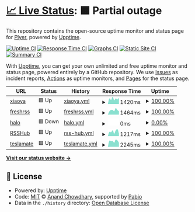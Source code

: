# [📈 Live Status](https://Plyer.github.io/upptime): <!--live status--> **🟧 Partial outage**

This repository contains the open-source uptime monitor and status page for [Plyer](https://Plyer.github.io/upptime), powered by [Upptime](https://github.com/upptime/upptime).

[![Uptime CI](https://github.com/Plyer/upptime/workflows/Uptime%20CI/badge.svg)](https://github.com/Plyer/upptime/actions?query=workflow%3A%22Uptime+CI%22)
[![Response Time CI](https://github.com/Plyer/upptime/workflows/Response%20Time%20CI/badge.svg)](https://github.com/Plyer/upptime/actions?query=workflow%3A%22Response+Time+CI%22)
[![Graphs CI](https://github.com/Plyer/upptime/workflows/Graphs%20CI/badge.svg)](https://github.com/Plyer/upptime/actions?query=workflow%3A%22Graphs+CI%22)
[![Static Site CI](https://github.com/Plyer/upptime/workflows/Static%20Site%20CI/badge.svg)](https://github.com/Plyer/upptime/actions?query=workflow%3A%22Static+Site+CI%22)
[![Summary CI](https://github.com/Plyer/upptime/workflows/Summary%20CI/badge.svg)](https://github.com/Plyer/upptime/actions?query=workflow%3A%22Summary+CI%22)

With [Upptime](https://upptime.js.org), you can get your own unlimited and free uptime monitor and status page, powered entirely by a GitHub repository. We use [Issues](https://github.com/Plyer/upptime/issues) as incident reports, [Actions](https://github.com/Plyer/upptime/actions) as uptime monitors, and [Pages](https://Plyer.github.io/upptime) for the status page.

<!--start: status pages-->
<!-- This summary is generated by Upptime (https://github.com/upptime/upptime) -->
<!-- Do not edit this manually, your changes will be overwritten -->
<!-- prettier-ignore -->
| URL | Status | History | Response Time | Uptime |
| --- | ------ | ------- | ------------- | ------ |
| <img alt="" src="https://icons.duckduckgo.com/ip3/xiaoya.flyago.cn.ico" height="13"> [xiaoya](https://xiaoya.flyago.cn) | 🟩 Up | [xiaoya.yml](https://github.com/Plyer/upptime/commits/HEAD/history/xiaoya.yml) | <details><summary><img alt="Response time graph" src="./graphs/xiaoya/response-time-week.png" height="20"> 1420ms</summary><br><a href="https://Plyer.github.io/upptime/history/xiaoya"><img alt="Response time 1603" src="https://img.shields.io/endpoint?url=https%3A%2F%2Fraw.githubusercontent.com%2FPlyer%2Fupptime%2FHEAD%2Fapi%2Fxiaoya%2Fresponse-time.json"></a><br><a href="https://Plyer.github.io/upptime/history/xiaoya"><img alt="24-hour response time 1681" src="https://img.shields.io/endpoint?url=https%3A%2F%2Fraw.githubusercontent.com%2FPlyer%2Fupptime%2FHEAD%2Fapi%2Fxiaoya%2Fresponse-time-day.json"></a><br><a href="https://Plyer.github.io/upptime/history/xiaoya"><img alt="7-day response time 1420" src="https://img.shields.io/endpoint?url=https%3A%2F%2Fraw.githubusercontent.com%2FPlyer%2Fupptime%2FHEAD%2Fapi%2Fxiaoya%2Fresponse-time-week.json"></a><br><a href="https://Plyer.github.io/upptime/history/xiaoya"><img alt="30-day response time 1572" src="https://img.shields.io/endpoint?url=https%3A%2F%2Fraw.githubusercontent.com%2FPlyer%2Fupptime%2FHEAD%2Fapi%2Fxiaoya%2Fresponse-time-month.json"></a><br><a href="https://Plyer.github.io/upptime/history/xiaoya"><img alt="1-year response time 1603" src="https://img.shields.io/endpoint?url=https%3A%2F%2Fraw.githubusercontent.com%2FPlyer%2Fupptime%2FHEAD%2Fapi%2Fxiaoya%2Fresponse-time-year.json"></a></details> | <details><summary><a href="https://Plyer.github.io/upptime/history/xiaoya">100.00%</a></summary><a href="https://Plyer.github.io/upptime/history/xiaoya"><img alt="All-time uptime 99.78%" src="https://img.shields.io/endpoint?url=https%3A%2F%2Fraw.githubusercontent.com%2FPlyer%2Fupptime%2FHEAD%2Fapi%2Fxiaoya%2Fuptime.json"></a><br><a href="https://Plyer.github.io/upptime/history/xiaoya"><img alt="24-hour uptime 100.00%" src="https://img.shields.io/endpoint?url=https%3A%2F%2Fraw.githubusercontent.com%2FPlyer%2Fupptime%2FHEAD%2Fapi%2Fxiaoya%2Fuptime-day.json"></a><br><a href="https://Plyer.github.io/upptime/history/xiaoya"><img alt="7-day uptime 100.00%" src="https://img.shields.io/endpoint?url=https%3A%2F%2Fraw.githubusercontent.com%2FPlyer%2Fupptime%2FHEAD%2Fapi%2Fxiaoya%2Fuptime-week.json"></a><br><a href="https://Plyer.github.io/upptime/history/xiaoya"><img alt="30-day uptime 100.00%" src="https://img.shields.io/endpoint?url=https%3A%2F%2Fraw.githubusercontent.com%2FPlyer%2Fupptime%2FHEAD%2Fapi%2Fxiaoya%2Fuptime-month.json"></a><br><a href="https://Plyer.github.io/upptime/history/xiaoya"><img alt="1-year uptime 99.78%" src="https://img.shields.io/endpoint?url=https%3A%2F%2Fraw.githubusercontent.com%2FPlyer%2Fupptime%2FHEAD%2Fapi%2Fxiaoya%2Fuptime-year.json"></a></details>
| <img alt="" src="https://icons.duckduckgo.com/ip3/freshrss.flyago.cn.ico" height="13"> [freshrss](https://freshrss.flyago.cn) | 🟩 Up | [freshrss.yml](https://github.com/Plyer/upptime/commits/HEAD/history/freshrss.yml) | <details><summary><img alt="Response time graph" src="./graphs/freshrss/response-time-week.png" height="20"> 1464ms</summary><br><a href="https://Plyer.github.io/upptime/history/freshrss"><img alt="Response time 1683" src="https://img.shields.io/endpoint?url=https%3A%2F%2Fraw.githubusercontent.com%2FPlyer%2Fupptime%2FHEAD%2Fapi%2Ffreshrss%2Fresponse-time.json"></a><br><a href="https://Plyer.github.io/upptime/history/freshrss"><img alt="24-hour response time 1157" src="https://img.shields.io/endpoint?url=https%3A%2F%2Fraw.githubusercontent.com%2FPlyer%2Fupptime%2FHEAD%2Fapi%2Ffreshrss%2Fresponse-time-day.json"></a><br><a href="https://Plyer.github.io/upptime/history/freshrss"><img alt="7-day response time 1464" src="https://img.shields.io/endpoint?url=https%3A%2F%2Fraw.githubusercontent.com%2FPlyer%2Fupptime%2FHEAD%2Fapi%2Ffreshrss%2Fresponse-time-week.json"></a><br><a href="https://Plyer.github.io/upptime/history/freshrss"><img alt="30-day response time 1596" src="https://img.shields.io/endpoint?url=https%3A%2F%2Fraw.githubusercontent.com%2FPlyer%2Fupptime%2FHEAD%2Fapi%2Ffreshrss%2Fresponse-time-month.json"></a><br><a href="https://Plyer.github.io/upptime/history/freshrss"><img alt="1-year response time 1683" src="https://img.shields.io/endpoint?url=https%3A%2F%2Fraw.githubusercontent.com%2FPlyer%2Fupptime%2FHEAD%2Fapi%2Ffreshrss%2Fresponse-time-year.json"></a></details> | <details><summary><a href="https://Plyer.github.io/upptime/history/freshrss">100.00%</a></summary><a href="https://Plyer.github.io/upptime/history/freshrss"><img alt="All-time uptime 99.74%" src="https://img.shields.io/endpoint?url=https%3A%2F%2Fraw.githubusercontent.com%2FPlyer%2Fupptime%2FHEAD%2Fapi%2Ffreshrss%2Fuptime.json"></a><br><a href="https://Plyer.github.io/upptime/history/freshrss"><img alt="24-hour uptime 100.00%" src="https://img.shields.io/endpoint?url=https%3A%2F%2Fraw.githubusercontent.com%2FPlyer%2Fupptime%2FHEAD%2Fapi%2Ffreshrss%2Fuptime-day.json"></a><br><a href="https://Plyer.github.io/upptime/history/freshrss"><img alt="7-day uptime 100.00%" src="https://img.shields.io/endpoint?url=https%3A%2F%2Fraw.githubusercontent.com%2FPlyer%2Fupptime%2FHEAD%2Fapi%2Ffreshrss%2Fuptime-week.json"></a><br><a href="https://Plyer.github.io/upptime/history/freshrss"><img alt="30-day uptime 100.00%" src="https://img.shields.io/endpoint?url=https%3A%2F%2Fraw.githubusercontent.com%2FPlyer%2Fupptime%2FHEAD%2Fapi%2Ffreshrss%2Fuptime-month.json"></a><br><a href="https://Plyer.github.io/upptime/history/freshrss"><img alt="1-year uptime 99.74%" src="https://img.shields.io/endpoint?url=https%3A%2F%2Fraw.githubusercontent.com%2FPlyer%2Fupptime%2FHEAD%2Fapi%2Ffreshrss%2Fuptime-year.json"></a></details>
| <img alt="" src="https://icons.duckduckgo.com/ip3/blog.flyago.cn.ico" height="13"> [halo](https://blog.flyago.cn) | 🟥 Down | [halo.yml](https://github.com/Plyer/upptime/commits/HEAD/history/halo.yml) | <details><summary><img alt="Response time graph" src="./graphs/halo/response-time-week.png" height="20"> 0ms</summary><br><a href="https://Plyer.github.io/upptime/history/halo"><img alt="Response time 1968" src="https://img.shields.io/endpoint?url=https%3A%2F%2Fraw.githubusercontent.com%2FPlyer%2Fupptime%2FHEAD%2Fapi%2Fhalo%2Fresponse-time.json"></a><br><a href="https://Plyer.github.io/upptime/history/halo"><img alt="24-hour response time 0" src="https://img.shields.io/endpoint?url=https%3A%2F%2Fraw.githubusercontent.com%2FPlyer%2Fupptime%2FHEAD%2Fapi%2Fhalo%2Fresponse-time-day.json"></a><br><a href="https://Plyer.github.io/upptime/history/halo"><img alt="7-day response time 0" src="https://img.shields.io/endpoint?url=https%3A%2F%2Fraw.githubusercontent.com%2FPlyer%2Fupptime%2FHEAD%2Fapi%2Fhalo%2Fresponse-time-week.json"></a><br><a href="https://Plyer.github.io/upptime/history/halo"><img alt="30-day response time 0" src="https://img.shields.io/endpoint?url=https%3A%2F%2Fraw.githubusercontent.com%2FPlyer%2Fupptime%2FHEAD%2Fapi%2Fhalo%2Fresponse-time-month.json"></a><br><a href="https://Plyer.github.io/upptime/history/halo"><img alt="1-year response time 1968" src="https://img.shields.io/endpoint?url=https%3A%2F%2Fraw.githubusercontent.com%2FPlyer%2Fupptime%2FHEAD%2Fapi%2Fhalo%2Fresponse-time-year.json"></a></details> | <details><summary><a href="https://Plyer.github.io/upptime/history/halo">0.00%</a></summary><a href="https://Plyer.github.io/upptime/history/halo"><img alt="All-time uptime 39.73%" src="https://img.shields.io/endpoint?url=https%3A%2F%2Fraw.githubusercontent.com%2FPlyer%2Fupptime%2FHEAD%2Fapi%2Fhalo%2Fuptime.json"></a><br><a href="https://Plyer.github.io/upptime/history/halo"><img alt="24-hour uptime 0.00%" src="https://img.shields.io/endpoint?url=https%3A%2F%2Fraw.githubusercontent.com%2FPlyer%2Fupptime%2FHEAD%2Fapi%2Fhalo%2Fuptime-day.json"></a><br><a href="https://Plyer.github.io/upptime/history/halo"><img alt="7-day uptime 0.00%" src="https://img.shields.io/endpoint?url=https%3A%2F%2Fraw.githubusercontent.com%2FPlyer%2Fupptime%2FHEAD%2Fapi%2Fhalo%2Fuptime-week.json"></a><br><a href="https://Plyer.github.io/upptime/history/halo"><img alt="30-day uptime 0.00%" src="https://img.shields.io/endpoint?url=https%3A%2F%2Fraw.githubusercontent.com%2FPlyer%2Fupptime%2FHEAD%2Fapi%2Fhalo%2Fuptime-month.json"></a><br><a href="https://Plyer.github.io/upptime/history/halo"><img alt="1-year uptime 39.73%" src="https://img.shields.io/endpoint?url=https%3A%2F%2Fraw.githubusercontent.com%2FPlyer%2Fupptime%2FHEAD%2Fapi%2Fhalo%2Fuptime-year.json"></a></details>
| <img alt="" src="https://icons.duckduckgo.com/ip3/rsshub.flyago.cn.ico" height="13"> [RSSHub](https://rsshub.flyago.cn) | 🟩 Up | [rss-hub.yml](https://github.com/Plyer/upptime/commits/HEAD/history/rss-hub.yml) | <details><summary><img alt="Response time graph" src="./graphs/rss-hub/response-time-week.png" height="20"> 1217ms</summary><br><a href="https://Plyer.github.io/upptime/history/rss-hub"><img alt="Response time 1426" src="https://img.shields.io/endpoint?url=https%3A%2F%2Fraw.githubusercontent.com%2FPlyer%2Fupptime%2FHEAD%2Fapi%2Frss-hub%2Fresponse-time.json"></a><br><a href="https://Plyer.github.io/upptime/history/rss-hub"><img alt="24-hour response time 684" src="https://img.shields.io/endpoint?url=https%3A%2F%2Fraw.githubusercontent.com%2FPlyer%2Fupptime%2FHEAD%2Fapi%2Frss-hub%2Fresponse-time-day.json"></a><br><a href="https://Plyer.github.io/upptime/history/rss-hub"><img alt="7-day response time 1217" src="https://img.shields.io/endpoint?url=https%3A%2F%2Fraw.githubusercontent.com%2FPlyer%2Fupptime%2FHEAD%2Fapi%2Frss-hub%2Fresponse-time-week.json"></a><br><a href="https://Plyer.github.io/upptime/history/rss-hub"><img alt="30-day response time 1251" src="https://img.shields.io/endpoint?url=https%3A%2F%2Fraw.githubusercontent.com%2FPlyer%2Fupptime%2FHEAD%2Fapi%2Frss-hub%2Fresponse-time-month.json"></a><br><a href="https://Plyer.github.io/upptime/history/rss-hub"><img alt="1-year response time 1426" src="https://img.shields.io/endpoint?url=https%3A%2F%2Fraw.githubusercontent.com%2FPlyer%2Fupptime%2FHEAD%2Fapi%2Frss-hub%2Fresponse-time-year.json"></a></details> | <details><summary><a href="https://Plyer.github.io/upptime/history/rss-hub">100.00%</a></summary><a href="https://Plyer.github.io/upptime/history/rss-hub"><img alt="All-time uptime 99.78%" src="https://img.shields.io/endpoint?url=https%3A%2F%2Fraw.githubusercontent.com%2FPlyer%2Fupptime%2FHEAD%2Fapi%2Frss-hub%2Fuptime.json"></a><br><a href="https://Plyer.github.io/upptime/history/rss-hub"><img alt="24-hour uptime 100.00%" src="https://img.shields.io/endpoint?url=https%3A%2F%2Fraw.githubusercontent.com%2FPlyer%2Fupptime%2FHEAD%2Fapi%2Frss-hub%2Fuptime-day.json"></a><br><a href="https://Plyer.github.io/upptime/history/rss-hub"><img alt="7-day uptime 100.00%" src="https://img.shields.io/endpoint?url=https%3A%2F%2Fraw.githubusercontent.com%2FPlyer%2Fupptime%2FHEAD%2Fapi%2Frss-hub%2Fuptime-week.json"></a><br><a href="https://Plyer.github.io/upptime/history/rss-hub"><img alt="30-day uptime 100.00%" src="https://img.shields.io/endpoint?url=https%3A%2F%2Fraw.githubusercontent.com%2FPlyer%2Fupptime%2FHEAD%2Fapi%2Frss-hub%2Fuptime-month.json"></a><br><a href="https://Plyer.github.io/upptime/history/rss-hub"><img alt="1-year uptime 99.78%" src="https://img.shields.io/endpoint?url=https%3A%2F%2Fraw.githubusercontent.com%2FPlyer%2Fupptime%2FHEAD%2Fapi%2Frss-hub%2Fuptime-year.json"></a></details>
| <img alt="" src="https://icons.duckduckgo.com/ip3/flyago.cn.ico" height="13"> [teslamate](https://flyago.cn/site.webmanifest) | 🟩 Up | [teslamate.yml](https://github.com/Plyer/upptime/commits/HEAD/history/teslamate.yml) | <details><summary><img alt="Response time graph" src="./graphs/teslamate/response-time-week.png" height="20"> 2245ms</summary><br><a href="https://Plyer.github.io/upptime/history/teslamate"><img alt="Response time 1896" src="https://img.shields.io/endpoint?url=https%3A%2F%2Fraw.githubusercontent.com%2FPlyer%2Fupptime%2FHEAD%2Fapi%2Fteslamate%2Fresponse-time.json"></a><br><a href="https://Plyer.github.io/upptime/history/teslamate"><img alt="24-hour response time 1608" src="https://img.shields.io/endpoint?url=https%3A%2F%2Fraw.githubusercontent.com%2FPlyer%2Fupptime%2FHEAD%2Fapi%2Fteslamate%2Fresponse-time-day.json"></a><br><a href="https://Plyer.github.io/upptime/history/teslamate"><img alt="7-day response time 2245" src="https://img.shields.io/endpoint?url=https%3A%2F%2Fraw.githubusercontent.com%2FPlyer%2Fupptime%2FHEAD%2Fapi%2Fteslamate%2Fresponse-time-week.json"></a><br><a href="https://Plyer.github.io/upptime/history/teslamate"><img alt="30-day response time 2431" src="https://img.shields.io/endpoint?url=https%3A%2F%2Fraw.githubusercontent.com%2FPlyer%2Fupptime%2FHEAD%2Fapi%2Fteslamate%2Fresponse-time-month.json"></a><br><a href="https://Plyer.github.io/upptime/history/teslamate"><img alt="1-year response time 1896" src="https://img.shields.io/endpoint?url=https%3A%2F%2Fraw.githubusercontent.com%2FPlyer%2Fupptime%2FHEAD%2Fapi%2Fteslamate%2Fresponse-time-year.json"></a></details> | <details><summary><a href="https://Plyer.github.io/upptime/history/teslamate">100.00%</a></summary><a href="https://Plyer.github.io/upptime/history/teslamate"><img alt="All-time uptime 99.78%" src="https://img.shields.io/endpoint?url=https%3A%2F%2Fraw.githubusercontent.com%2FPlyer%2Fupptime%2FHEAD%2Fapi%2Fteslamate%2Fuptime.json"></a><br><a href="https://Plyer.github.io/upptime/history/teslamate"><img alt="24-hour uptime 100.00%" src="https://img.shields.io/endpoint?url=https%3A%2F%2Fraw.githubusercontent.com%2FPlyer%2Fupptime%2FHEAD%2Fapi%2Fteslamate%2Fuptime-day.json"></a><br><a href="https://Plyer.github.io/upptime/history/teslamate"><img alt="7-day uptime 100.00%" src="https://img.shields.io/endpoint?url=https%3A%2F%2Fraw.githubusercontent.com%2FPlyer%2Fupptime%2FHEAD%2Fapi%2Fteslamate%2Fuptime-week.json"></a><br><a href="https://Plyer.github.io/upptime/history/teslamate"><img alt="30-day uptime 100.00%" src="https://img.shields.io/endpoint?url=https%3A%2F%2Fraw.githubusercontent.com%2FPlyer%2Fupptime%2FHEAD%2Fapi%2Fteslamate%2Fuptime-month.json"></a><br><a href="https://Plyer.github.io/upptime/history/teslamate"><img alt="1-year uptime 99.78%" src="https://img.shields.io/endpoint?url=https%3A%2F%2Fraw.githubusercontent.com%2FPlyer%2Fupptime%2FHEAD%2Fapi%2Fteslamate%2Fuptime-year.json"></a></details>

<!--end: status pages-->

[**Visit our status website →**](https://Plyer.github.io/upptime)

## 📄 License

- Powered by: [Upptime](https://github.com/upptime/upptime)
- Code: [MIT](./LICENSE) © [Anand Chowdhary](https://anandchowdhary.com), supported by [Pabio](https://pabio.com)
- Data in the `./history` directory: [Open Database License](https://opendatacommons.org/licenses/odbl/1-0/)

